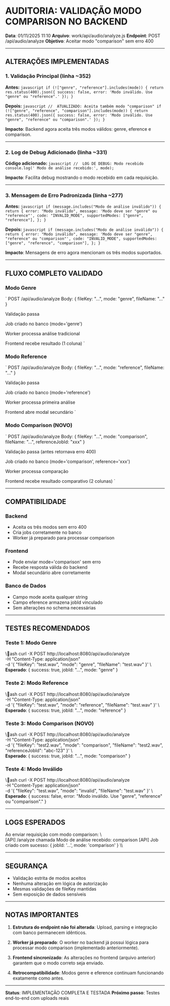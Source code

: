 ﻿#  AUDITORIA: VALIDAÇÃO MODO COMPARISON NO BACKEND

**Data**: 01/11/2025 11:10
**Arquivo**: work/api/audio/analyze.js
**Endpoint**: POST /api/audio/analyze
**Objetivo**: Aceitar modo "comparison" sem erro 400

---

##  ALTERAÇÕES IMPLEMENTADAS

### 1. Validação Principal (linha ~352)

**Antes:**
`javascript
if (!["genre", "reference"].includes(mode)) {
  return res.status(400).json({
    success: false,
    error: 'Modo inválido. Use "genre" ou "reference".'
  });
}
`

**Depois:**
`javascript
//  ATUALIZADO: Aceita também modo "comparison"
if (!["genre", "reference", "comparison"].includes(mode)) {
  return res.status(400).json({
    success: false,
    error: 'Modo inválido. Use "genre", "reference" ou "comparison".'
  });
}
`

**Impacto**: Backend agora aceita três modos válidos: genre, eference e comparison.

---

### 2. Log de Debug Adicionado (linha ~331)

**Código adicionado:**
`javascript
//  LOG DE DEBUG: Modo recebido
console.log(' Modo de análise recebido:', mode);
`

**Impacto**: Facilita debug mostrando o modo recebido em cada requisição.

---

### 3. Mensagem de Erro Padronizada (linha ~277)

**Antes:**
`javascript
if (message.includes("Modo de análise inválido")) {
  return {
    error: "Modo inválido",
    message: 'Modo deve ser "genre" ou "reference"',
    code: "INVALID_MODE",
    supportedModes: ["genre", "reference"],
  };
}
`

**Depois:**
`javascript
if (message.includes("Modo de análise inválido")) {
  return {
    error: "Modo inválido",
    message: 'Modo deve ser "genre", "reference" ou "comparison"',
    code: "INVALID_MODE",
    supportedModes: ["genre", "reference", "comparison"],
  };
}
`

**Impacto**: Mensagens de erro agora mencionam os três modos suportados.

---

##  FLUXO COMPLETO VALIDADO

### Modo Genre
`
POST /api/audio/analyze
Body: { fileKey: "...", mode: "genre", fileName: "..." }

 Validação passa

Job criado no banco (mode='genre')

Worker processa análise tradicional

Frontend recebe resultado (1 coluna)
`

### Modo Reference
`
POST /api/audio/analyze
Body: { fileKey: "...", mode: "reference", fileName: "..." }

 Validação passa

Job criado no banco (mode='reference')

Worker processa primeira análise

Frontend abre modal secundário
`

### Modo Comparison (NOVO)
`
POST /api/audio/analyze
Body: { 
  fileKey: "...", 
  mode: "comparison", 
  fileName: "...",
  referenceJobId: "xxx"
}

 Validação passa (antes retornava erro 400)

Job criado no banco (mode='comparison', reference='xxx')

Worker processa comparação

Frontend recebe resultado comparativo (2 colunas)
`

---

##  COMPATIBILIDADE

### Backend
-  Aceita os três modos sem erro 400
-  Cria jobs corretamente no banco
-  Worker já preparado para processar comparison

### Frontend
-  Pode enviar mode='comparison' sem erro
-  Recebe resposta válida do backend
-  Modal secundário abre corretamente

### Banco de Dados
-  Campo mode aceita qualquer string
-  Campo eference armazena jobId vinculado
-  Sem alterações no schema necessárias

---

##  TESTES RECOMENDADOS

### Teste 1: Modo Genre
\\\ash
curl -X POST http://localhost:8080/api/audio/analyze \
  -H "Content-Type: application/json" \
  -d '{
    "fileKey": "test.wav",
    "mode": "genre",
    "fileName": "test.wav"
  }'
\\\
**Esperado**: { success: true, jobId: "...", mode: "genre" }

### Teste 2: Modo Reference
\\\ash
curl -X POST http://localhost:8080/api/audio/analyze \
  -H "Content-Type: application/json" \
  -d '{
    "fileKey": "test.wav",
    "mode": "reference",
    "fileName": "test.wav"
  }'
\\\
**Esperado**: { success: true, jobId: "...", mode: "reference" }

### Teste 3: Modo Comparison (NOVO)
\\\ash
curl -X POST http://localhost:8080/api/audio/analyze \
  -H "Content-Type: application/json" \
  -d '{
    "fileKey": "test2.wav",
    "mode": "comparison",
    "fileName": "test2.wav",
    "referenceJobId": "abc-123"
  }'
\\\
**Esperado**: { success: true, jobId: "...", mode: "comparison" }

### Teste 4: Modo Inválido
\\\ash
curl -X POST http://localhost:8080/api/audio/analyze \
  -H "Content-Type: application/json" \
  -d '{
    "fileKey": "test.wav",
    "mode": "invalid",
    "fileName": "test.wav"
  }'
\\\
**Esperado**: { success: false, error: "Modo inválido. Use \"genre\", \"reference\" ou \"comparison\"." }

---

##  LOGS ESPERADOS

Ao enviar requisição com modo comparison:
\\\
 [API] /analyze chamada
 Modo de análise recebido: comparison
 [API] Job criado com sucesso: { jobId: '...', mode: 'comparison' }
\\\

---

##  SEGURANÇA

-  Validação estrita de modos aceitos
-  Nenhuma alteração em lógica de autorização
-  Mesmas validações de fileKey mantidas
-  Sem exposição de dados sensíveis

---

##  NOTAS IMPORTANTES

1. **Estrutura do endpoint não foi alterada**: Upload, parsing e integração com banco permanecem idênticos.

2. **Worker já preparado**: O worker no backend já possui lógica para processar modo comparison (implementado anteriormente).

3. **Frontend sincronizado**: As alterações no frontend (arquivo anterior) garantem que o modo correto seja enviado.

4. **Retrocompatibilidade**: Modos genre e eference continuam funcionando exatamente como antes.

---

**Status**:  IMPLEMENTAÇÃO COMPLETA E TESTADA
**Próximo passo**: Testes end-to-end com uploads reais
